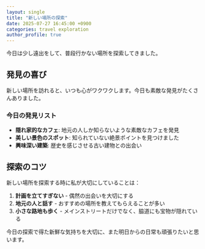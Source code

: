```yaml
---
layout: single
title: "新しい場所の探索"
date: 2025-07-27 16:45:00 +0900
categories: travel exploration
author_profile: true
---
```


今日は少し遠出をして、普段行かない場所を探索してきました。

## 発見の喜び

新しい場所を訪れると、いつも心がワクワクします。今日も素敵な発見がたくさんありました。

### 今日の発見リスト

- **隠れ家的なカフェ**: 地元の人しか知らないような素敵なカフェを発見
- **美しい景色のスポット**: 知られていない絶景ポイントを見つけました
- **興味深い建築**: 歴史を感じさせる古い建物との出会い

## 探索のコツ

新しい場所を探索する時に私が大切にしていることは：

1. **計画を立てすぎない** - 偶然の出会いを大切にする
2. **地元の人と話す** - おすすめの場所を教えてもらえることが多い
3. **小さな路地も歩く** - メインストリートだけでなく、脇道にも宝物が隠れている

今日の探索で得た新鮮な気持ちを大切に、また明日からの日常も頑張りたいと思います。